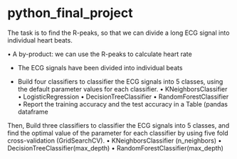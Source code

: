 # python_final_project


The task is to find the R-peaks, so that we can divide a long ECG signal
into individual heart beats.

• A by-product: we can use the R-peaks to calculate heart rate 
- The ECG signals have been divided into individual beats

- Build four classifiers to classifier the ECG signals into 5 classes, using the default parameter values
for each classifier.
• KNeighborsClassifier
• LogisticRegression
• DecisionTreeClassifier
• RandomForestClassifier
• Report the training accuracy and the test accuracy in a Table (pandas dataframe


Then, Build three classifiers to classifier the ECG signals into 5 classes, and find the optimal value of the
parameter for each classifier by using five fold cross-validation (GridSearchCV).
• KNeighborsClassifier (n_neighbors)
• DecisionTreeClassifier(max_depth)
• RandomForestClassifier(max_depth)

